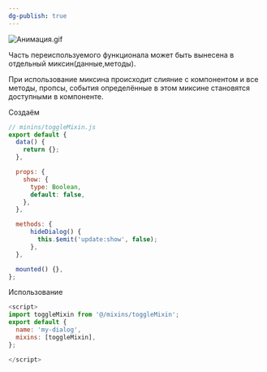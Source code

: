 ```yaml
---
dg-publish: true
---
```

![Анимация.gif](/img/user/Files/Image/%D0%90%D0%BD%D0%B8%D0%BC%D0%B0%D1%86%D0%B8%D1%8F.gif)

Часть переиспользуемого функционала может быть вынесена в отдельный миксин(данные,методы).

При использование миксина происходит слияние с компонентом и все методы, пропсы, события определённые в этом миксине становятся доступными в компоненте.

Создаём
```js
// minins/toggleMixin.js
export default {
  data() {
    return {};
  },

  props: {
    show: {
      type: Boolean,
      default: false,
    },
  },

  methods: {
      hideDialog() {
        this.$emit('update:show', false);
      },
  },

  mounted() {},
};
```

Использование
```js
<script>
import toggleMixin from '@/mixins/toggleMixin';
export default {
  name: 'my-dialog',
  mixins: [toggleMixin],
};

</script>
```